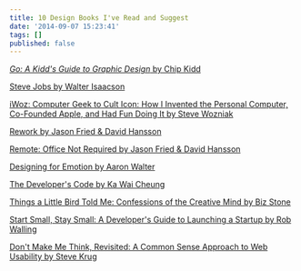 ```yaml
---
title: 10 Design Books I've Read and Suggest
date: '2014-09-07 15:23:41'
tags: []
published: false
---
```


<a href="http://amzn.to/1qtFnL9"><em>Go: A Kidd's Guide to Graphic Design</em> by Chip Kidd</a>

<a href="http://amzn.to/1w4V9iH">Steve Jobs by Walter Isaacson</a>

<a href="http://amzn.to/1rWxhdS">iWoz: Computer Geek to Cult Icon: How I Invented the Personal Computer, Co-Founded Apple, and Had Fun Doing It by Steve Wozniak</a>

<a href="http://amzn.to/1rWxnSN">Rework by Jason Fried &amp; David Hansson</a>

<a href="http://amzn.to/1qtGkmC">Remote: Office Not Required by Jason Fried &amp; David Hansson</a>

<a href="http://amzn.to/1rSvx7O">Designing for Emotion by Aaron Walter</a>

<a href="http://amzn.to/1rWyGRT">The Developer's Code by Ka Wai Cheung</a>

<a href="http://amzn.to/1lLdGNc">Things a Little Bird Told Me: Confessions of the Creative Mind by Biz Stone</a>

<a href="http://amzn.to/1rqgqwf">Start Small, Stay Small: A Developer's Guide to Launching a Startup by Rob Walling</a>

<a href="http://amzn.to/1pEF9vi">Don't Make Me Think, Revisited: A Common Sense Approach to Web Usability by Steve Krug</a>
